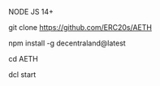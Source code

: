  NODE JS 14+

git clone https://github.com/ERC20s/AETH

npm install -g decentraland@latest

cd AETH

dcl start